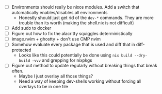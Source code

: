 - [ ] Environments should really be nixos modules. Add a switch that automatically enables/disables all environments
    - Honestly should just get rid of the `dev-*` commands. They are more trouble than its worth (making the shell.nix is not difficult)
- [ ] Add sudo to docker
- [ ] Figure out how to fix the alacritty squiggles deterministically
- [ ] image.nvim + ghostty + don't use CMP nvim
- [ ] Somehow evaluate every package that is used and diff that in diff-protected
    - Looks like this could potentially be done using `nix build --dry-build -vvv` and grepping for nixpkgs
- [ ] Figure out method to update regularly without breaking things that break often.
    - Maybe I just overlay all those things?
    - Need a way of keeping dev-shells working without forcing all overlays to be in one file
